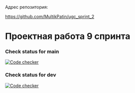 Адрес репозитория:

https://github.com/MultikPatin/ugc_sprint_2

# Проектная работа 9 спринта

### Check status for main
[![Code checker](https://github.com/MultikPatin/ugc_sprint_2/actions/workflows/code_checker.yml/badge.svg?branch=main&event=pull_request)](https://github.com/MultikPatin/ugc_sprint_2/actions/workflows/code_checker.yml)

### Check status for dev
[![Code checker](https://github.com/MultikPatin/ugc_sprint_2/actions/workflows/code_checker.yml/badge.svg?branch=dev&event=pull_request)](https://github.com/MultikPatin/ugc_sprint_2/actions/workflows/code_checker.yml)
